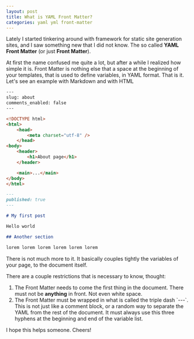 ```yaml
---
layout: post
title: What is YAML Front Matter?
categories: yaml yml front-matter
---
```

Lately I started tinkering around with framework for static site generation sites, and I saw something new that I did not know. The so called **YAML Front Matter** (or just **Front Matter**).

At first the name confused me quite a lot, but after a while I realized how simple it is. Front Matter is nothing else that a space at the beginning of your templates, that is used to define variables, in YAML format. That is it. Let's see an example with Markdown and with HTML

```html
---
slug: about
comments_enabled: false
---

<!DOCTYPE html>
<html>
    <head>
        <meta charset="utf-8" />
    </head>
<body>
    <header>
        <h1>About page</h1>
    </header>

    <main>...</main>
</body>
</html>
```

```markdown
---
published: true
---

# My first post

Hello world

## Another section

lorem lorem lorem lorem lorem lorem 
```

There is not much more to it. It basically couples tightly the variables of your page, to the document itself.

There are a couple restrictions that is necessary to know, thought:

1. The Front Matter needs to come the first thing in the document. There must not be **anything** in front. Not even white space.
2. The Front Matter must be wrapped in what is called the triple dash \`---\`. This is not just like a comment block, or a random way to separate the YAML from the rest of the document. It must always use this three hyphens at the beginning and end of the variable list.

I hope this helps someone. Cheers!
